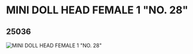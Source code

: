 # MINI DOLL HEAD FEMALE 1 "NO. 28"
## 25036
![MINI DOLL HEAD FEMALE 1 "NO. 28"](https://lc-www-live-s.legocdn.com/media/bricks/5/2/6136688.jpg)